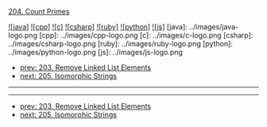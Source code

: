 [204. Count Primes](https://leetcode.com/problems/count-primes/)

[![java]](../java/204-count-primes.md)
[![cpp]](../cpp/204-count-primes.md)
[![c]](../c/204-count-primes.md)
[![csharp]](../csharp/204-count-primes.md)
[![ruby]](../ruby/204-count-primes.md)
[![python]](../python/204-count-primes.md)
[![js]](../js/204-count-primes.md)
[java]: ../images/java-logo.png
[cpp]: ../images/cpp-logo.png
[c]: ../images/c-logo.png
[csharp]: ../images/csharp-logo.png
[ruby]: ../images/ruby-logo.png
[python]: ../images/python-logo.png
[js]: ../images/js-logo.png

- [prev: 203. Remove Linked List Elements](203-remove-linked-list-elements.md)
- [next: 205. Isomorphic Strings](205-isomorphic-strings.md)

---



---

- [prev: 203. Remove Linked List Elements](203-remove-linked-list-elements.md)
- [next: 205. Isomorphic Strings](205-isomorphic-strings.md)
